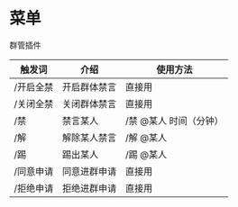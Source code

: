 # 菜单

群管插件

| 触发词 | 介绍     | 使用方法   |
| --- |--------|--------|
| /开启全禁 | 开启群体禁言 | 直接用    |
| /关闭全禁 | 关闭群体禁言 | 直接用    |
| /禁 | 禁言某人   | /禁 @某人 时间（分钟）|
| /解 | 解除某人禁言 | /解 @某人 |
| /踢 | 踢出某人   | /踢 @某人 |
| /同意申请 | 同意进群申请 | 直接用 |
| /拒绝申请 | 拒绝进群申请 | 直接用 |
